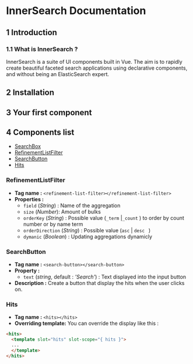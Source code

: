 # InnerSearch Documentation

## 1 Introduction
### 1.1 What is InnerSearch ?
InnerSearch is a suite of UI components built in Vue. The aim is to rapidly create beautiful faceted search applications using declarative components, and without being an ElasticSearch expert.



## 2 Installation

## 3 Your first component

## 4 Components list
- [SearchBox](docs/components/seachbox.md)
- [RefinementListFilter](###RefinementListFilter)
- [SearchButton](###SearchButton)
- [Hits](###Hits)



### RefinementListFilter
- **Tag name :** `<refinement-list-filter></refinement-list-filter>`
- **Properties :**
  - `field` (_String_) : Name of the aggregation
  - `size` (_Number_): Amount of bulks
  - `orderKey` (_String_) : Possible value (`_term`  |`_count` ) to order by count number or by name term
  - `orderDirection` (_String_) : Possible value (`asc` | `desc ` )
  - `dymanic` (_Boolean_) : Updating aggregations dynamicly 
### SearchButton
- **Tag name :** `<search-button></search-button>`
- **Property :**
  - `text` (_string_, default : _'Search'_) : Text displayed into the input button
- **Description :**
Create a button that display the hits when the user clicks on.

### Hits
- **Tag name :** `<hits></hits>`
- **Overriding template:** You can override the display like this : 
```html
<hits>
  <template slot="hits" slot-scope="{ hits }">
  ...
  </template>
</hits>
```
